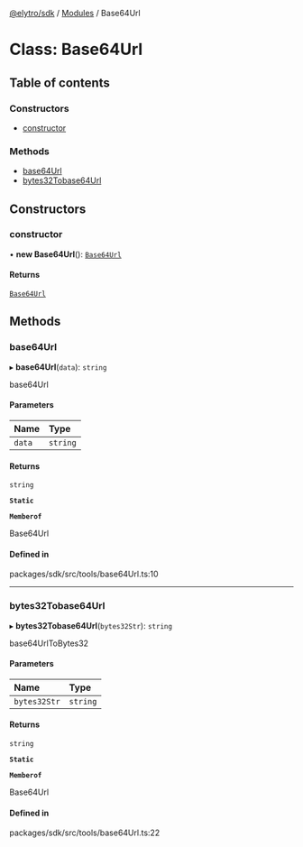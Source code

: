 [@elytro/sdk](../README.md) / [Modules](../modules.md) / Base64Url

# Class: Base64Url

## Table of contents

### Constructors

- [constructor](Base64Url.md#constructor)

### Methods

- [base64Url](Base64Url.md#base64url)
- [bytes32Tobase64Url](Base64Url.md#bytes32tobase64url)

## Constructors

### constructor

• **new Base64Url**(): [`Base64Url`](Base64Url.md)

#### Returns

[`Base64Url`](Base64Url.md)

## Methods

### base64Url

▸ **base64Url**(`data`): `string`

base64Url

#### Parameters

| Name | Type |
| :------ | :------ |
| `data` | `string` |

#### Returns

`string`

**`Static`**

**`Memberof`**

Base64Url

#### Defined in

packages/sdk/src/tools/base64Url.ts:10

___

### bytes32Tobase64Url

▸ **bytes32Tobase64Url**(`bytes32Str`): `string`

base64UrlToBytes32

#### Parameters

| Name | Type |
| :------ | :------ |
| `bytes32Str` | `string` |

#### Returns

`string`

**`Static`**

**`Memberof`**

Base64Url

#### Defined in

packages/sdk/src/tools/base64Url.ts:22

